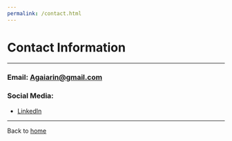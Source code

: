 ```yaml
---
permalink: /contact.html
---
```

# Contact Information
---
### Email: Agaiarin@gmail.com
### Social Media:
- [LinkedIn](https://www.linkedin.com/in/alessandro-gaiarin-1058221a3/)


---
Back to [home](/)
